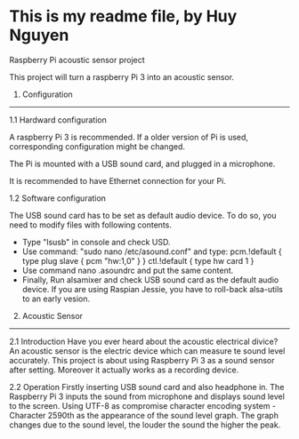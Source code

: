 # This is my readme file, by Huy Nguyen
Raspberry Pi acoustic sensor project

This project will turn a raspberry Pi 3 into an acoustic sensor.


1. Configuration
-----------------

1.1 Hardward configuration

A raspberry Pi 3 is recommended. If a older version of Pi is used, corresponding configuration might be changed.

The Pi is mounted with a USB sound card, and plugged in a microphone.

It is recommended to have Ethernet connection for your Pi.

1.2 Software configuration

The USB sound card has to be set as default audio device. To do so, you need to modify files with following contents.
- Type "lsusb" in console and check USD.
- Use command: "sudo nano /etc/asound.conf" and type:
pcm.!default {
type plug
slave {
pcm "hw:1,0"
}
}
ctl.!default {
type hw
card 1
}
- Use command nano .asoundrc and put the same content.
- Finally, Run alsamixer and check USB sound card as the default audio device.
If you are using Raspian Jessie, you have to roll-back alsa-utils to an early vesion.

2. Acoustic Sensor
-------------------

2.1 Introduction
Have you ever heard about the acoustic electrical divice? 
An acoustic sensor is the electric device which can measure te sound level accurately. This project is about using Raspberry Pi 3 as a 
sound sensor after setting. Moreover it actually works as a recording device.

2.2 Operation
Firstly inserting USB sound card and also headphone in. The Raspberry Pi 3 inputs the sound from microphone and displays sound level to the screen.
Using UTF-8 as compromise character encoding system - Character 2590th as the appearance of the sound level graph.
The graph changes due to the sound level, the louder the sound the higher the peak.


 

